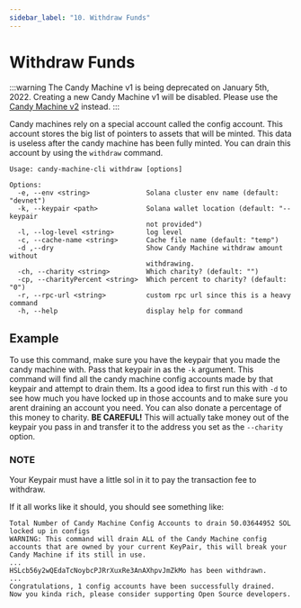 ```yaml
---
sidebar_label: "10. Withdraw Funds"
---
```


# Withdraw Funds

:::warning
The Candy Machine v1 is being deprecated on January 5th, 2022. Creating a new Candy Machine v1 will be disabled. Please use the [Candy Machine v2](../candy-machine-v2/introduction) instead.
:::

Candy machines rely on a special account called the config account. This account stores the big list of pointers to assets that will be minted. 
This data is useless after the candy machine has been fully minted. You can drain this account by using the `withdraw` command.

```
Usage: candy-machine-cli withdraw [options]

Options:
  -e, --env <string>              Solana cluster env name (default: "devnet")
  -k, --keypair <path>            Solana wallet location (default: "--keypair
                                  not provided")
  -l, --log-level <string>        log level
  -c, --cache-name <string>       Cache file name (default: "temp")
  -d ,--dry                       Show Candy Machine withdraw amount without
                                  withdrawing.
  -ch, --charity <string>         Which charity? (default: "")
  -cp, --charityPercent <string>  Which percent to charity? (default: "0")
  -r, --rpc-url <string>          custom rpc url since this is a heavy command
  -h, --help                      display help for command
 ```
 
 ## Example
 To use this command, make sure you have the keypair that you made the candy machine with. Pass that keypair in as the `-k` argument. This command will find all the candy machine config accounts made by that keypair and attempt to drain them. 
 Its a good idea to first run this with `-d` to see how much you have locked up in those accounts and to make sure you arent draining an account you need. You can also donate a percentage of this money to charity. **BE CAREFUL!** This will actually take money out of the keypair you pass in and transfer it to the address you set as the `--charity` option.
 
 ### NOTE
 Your Keypair must have a little sol in it to pay the transaction fee to withdraw.
 
If it all works like it should, you should see something like:

```
Total Number of Candy Machine Config Accounts to drain 50.03644952 SOL locked up in configs
WARNING: This command will drain ALL of the Candy Machine config accounts that are owned by your current KeyPair, this will break your Candy Machine if its still in use.
...
HSLcb56y2wQEdaTcNoybcPJRrXuxRe3AnAXhpvJmZkMo has been withdrawn. 
...
Congratulations, 1 config accounts have been successfully drained.
Now you kinda rich, please consider supporting Open Source developers.
```
